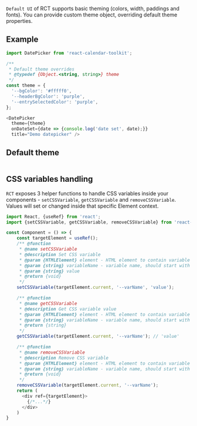 `Default UI` of RCT supports basic theming (colors, width, paddings and fonts). You can provide custom theme object, overriding default theme properties.

## Example

```js
import DatePicker from 'react-calendar-toolkit';

/**
 * Default theme overrides
 * @typedef {Object.<string, string>} theme
 */
const theme = {
  '--bgColor': '#fffff0',
  '--headerBgColor': 'purple',
  '--entrySelectedColor': 'purple',
};

<DatePicker
  theme={theme}
  onDateSet={date => {console.log('date set', date);}}
  title="Demo datepicker" />
```


## Default theme

```js { "file": "./../src/utils/defaultTheme.js" }
```

## CSS variables handling

`RCT` exposes 3 helper functions to handle CSS variables inside your components - `setCSSVariable`, `getCSSVariable` and `removeCSSVariable`. Values will set or changed inside that specific Element context.

```js static
import React, {useRef} from 'react';
import {setCSSVariable, getCSSVariable, removeCSSVariable} from 'react-calendar-toolkit';

const Component = () => {
    const targetElement = useRef();
    /** @function
     * @name setCSSVariable
     * @description Set CSS variable
     * @param {HTMLElement} element - HTML element to contain variable
     * @param {string} variableName - variable name, should start with `--`
     * @param {string} value
     * @return {void}
     */
    setCSSVariable(targetElement.current, '--varName', 'value');

    /** @function
     * @name getCSSVariable
     * @description Get CSS variable value
     * @param {HTMLElement} element - HTML element to contain variable
     * @param {string} variableName - variable name, should start with `--`
     * @return {string}
     */
    getCSSVariable(targetElement.current, '--varName'); // 'value'

    /** @function
     * @name removeCSSVariable
     * @description Remove CSS variable
     * @param {HTMLElement} element - HTML element to contain variable
     * @param {string} variableName - variable name, should start with `--`
     * @return {void}
     */
    removeCSSVariable(targetElement.current, '--varName');
    return (
      <div ref={targetElement}>
        {/*...*/}
      </div>
    ) 
}
```